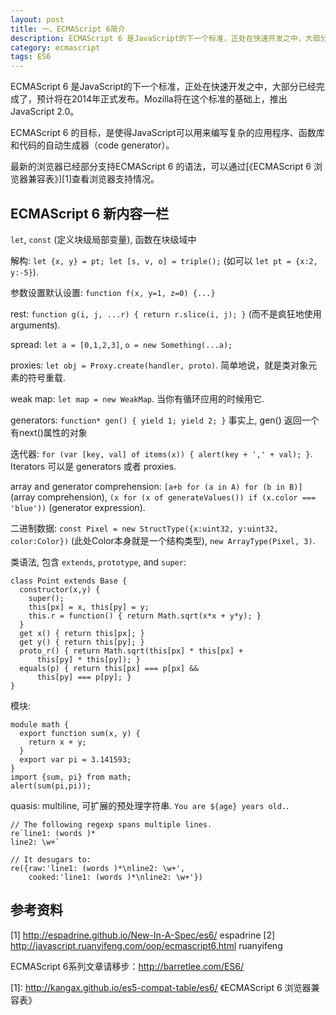 ```yaml
---
layout: post
title: 一、ECMAScript 6简介
description: ECMAScript 6 是JavaScript的下一个标准，正处在快速开发之中，大部分已经完成了，预计将在2014年正式发布。
category: ecmascript
tags: ES6
---
```


ECMAScript 6 是JavaScript的下一个标准，正处在快速开发之中，大部分已经完成了，预计将在2014年正式发布。Mozilla将在这个标准的基础上，推出JavaScript 2.0。

ECMAScript 6 的目标，是使得JavaScript可以用来编写复杂的应用程序、函数库和代码的自动生成器（code generator）。

最新的浏览器已经部分支持ECMAScript 6 的语法，可以通过[《ECMAScript 6 浏览器兼容表》][1]查看浏览器支持情况。

## ECMAScript 6 新内容一栏

`let`, `const` (定义块级局部变量), 函数在块级域中

解构: `let {x, y} = pt; let [s, v, o] = triple();` (如可以 `let pt = {x:2, y:-5}`).

参数设置默认设置: `function f(x, y=1, z=0) {...}`

rest: `function g(i, j, ...r) { return r.slice(i, j); }` (而不是疯狂地使用arguments).

spread: `let a = [0,1,2,3]`, `o = new Something(...a);`

proxies: `let obj = Proxy.create(handler, proto)`. 简单地说，就是类对象元素的符号重载.

weak map: `let map = new WeakMap`. 当你有循环应用的时候用它.

generators: `function* gen() { yield 1; yield 2; }` 事实上, gen() 返回一个有next()属性的对象

迭代器: `for (var [key, val] of items(x)) { alert(key + ',' + val); }`. Iterators 可以是 generators 或者 proxies.

array and generator comprehension: `[a+b for (a in A) for (b in B)]` (array comprehension), `(x for (x of generateValues()) if (x.color === 'blue'))` (generator expression).

二进制数据: `const Pixel = new StructType({x:uint32, y:uint32, color:Color})` (此处Color本身就是一个结构类型), `new ArrayType(Pixel, 3)`.

类语法, 包含 `extends`, `prototype`, and `super`:

	class Point extends Base {
	  constructor(x,y) {
	    super();
	    this[px] = x, this[py] = y;
	    this.r = function() { return Math.sqrt(x*x + y*y); }
	  }
	  get x() { return this[px]; }
	  get y() { return this[py]; }
	  proto_r() { return Math.sqrt(this[px] * this[px] +
	      this[py] * this[py]); }
	  equals(p) { return this[px] === p[px] &&
	      this[py] === p[py]; }
	}

模块:

	module math {
	  export function sum(x, y) {
	    return x + y;
	  }
	  export var pi = 3.141593;
	}
	import {sum, pi} from math;
	alert(sum(pi,pi));

quasis: multiline, 可扩展的预处理字符串. `You are ${age} years old.`.

	// The following regexp spans multiple lines.
	re`line1: (words )*
	line2: \w+`

	// It desugars to:
	re({raw:'line1: (words )*\nline2: \w+',
	    cooked:'line1: (words )*\nline2: \w+'})

## 参考资料
[1] <http://espadrine.github.io/New-In-A-Spec/es6/>  espadrine
[2] <http://javascript.ruanyifeng.com/oop/ecmascript6.html> ruanyifeng


ECMAScript 6系列文章请移步：<http://barretlee.com/ES6/>


[1]: http://kangax.github.io/es5-compat-table/es6/  《ECMAScript 6 浏览器兼容表》